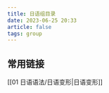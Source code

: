 ```yaml
---
title: 日语组目录
date: 2023-06-25 20:33
article: false
tags: group
---
```


## 常用链接

[[01 日语语法/日语变形|日语变形]]
